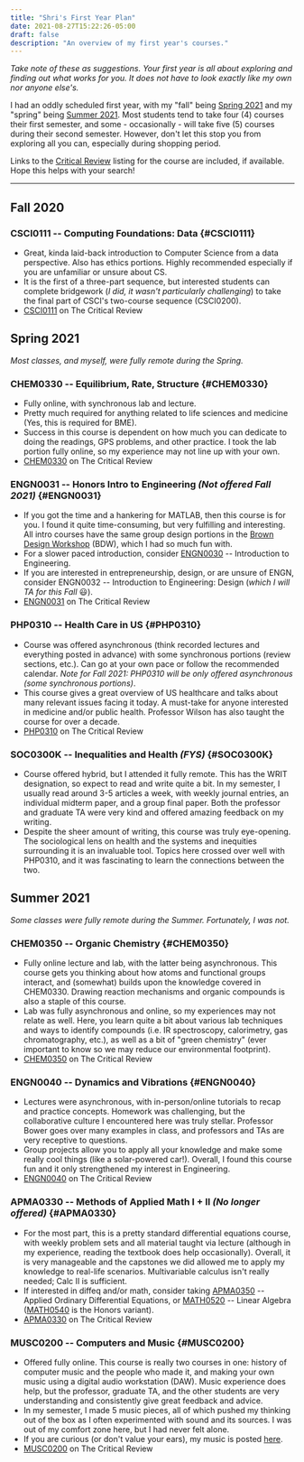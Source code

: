 ```yaml
---
title: "Shri's First Year Plan"
date: 2021-08-27T15:22:26-05:00
draft: false
description: "An overview of my first year's courses."
---
```

*Take note of these as suggestions. Your first year is all about exploring and finding out what works for you. It does not have to look exactly like my own nor anyone else's.*

I had an oddly scheduled first year, with my "fall" being [Spring 2021](#spring-2021) and my "spring" being [Summer 2021](#summer-2021). Most students tend to take four (4) courses their first semester, and some - occasionally - will take five (5) courses during their second semester. However, don't let this stop you from exploring all you can, especially during shopping period.

Links to the [Critical Review](https://thecriticalreview.org/) listing for the course are included, if available. Hope this helps with your search!
<!-- 
- [Fall 2020](#fall-2020)
- [Spring 2021](#spring-2021) (My "Fall")
- [Summer 2021](#summer-2021) (My "Spring") -->

***
## Fall 2020

### CSCI0111 -- Computing Foundations: Data {#CSCI0111}
- Great, kinda laid-back introduction to Computer Science from a data perspective. Also has ethics portions. Highly recommended especially if you are unfamiliar or unsure about CS.
- It is the first of a three-part sequence, but interested students can complete bridgework (*I did, it wasn't particularly challenging*) to take the final part of CSCI's two-course sequence (CSCI0200).
- [CSCI0111](https://thecriticalreview.org/search/CSCI/0111) on The Critical Review

<!-- *** -->

## Spring 2021

*Most classes, and myself, were fully remote during the Spring.*

### CHEM0330 -- Equilibrium, Rate, Structure {#CHEM0330}
- Fully online, with synchronous lab and lecture.
- Pretty much required for anything related to life sciences and medicine (Yes, this is required for BME).
- Success in this course is dependent on how much you can dedicate to doing the readings, GPS problems, and other practice. I took the lab portion fully online, so my experience may not line up with your own.
- [CHEM0330](https://thecriticalreview.org/search/CHEM/0330) on The Critical Review

### ENGN0031 -- Honors Intro to Engineering *(Not offered Fall 2021)* {#ENGN0031}
- If you got the time and a hankering for MATLAB, then this course is for you. I found it quite time-consuming, but very fulfilling and interesting. All intro courses have the same group design portions in the [Brown Design Workshop](http://www.browndesignworkshop.org/) (BDW), which I had so much fun with.
- For a slower paced introduction, consider [ENGN0030](https://thecriticalreview.org/search/ENGN/0030) -- Introduction to Engineering.
- If you are interested in entrepreneurship, design, or are unsure of ENGN, consider ENGN0032 -- Introduction to Engineering: Design (*which I will TA for this Fall* 😃).
- [ENGN0031](https://thecriticalreview.org/search/ENGN/0031) on The Critical Review

### PHP0310 -- Health Care in US {#PHP0310}
- Course was offered asynchronous (think recorded lectures and everything posted in advance) with some synchronous portions (review sections, etc.). Can go at your own pace or follow the recommended calendar. *Note for Fall 2021: PHP0310 will be only offered asynchronous (some synchronous portions)*.
- This course gives a great overview of US healthcare and talks about many relevant issues facing it today. A must-take for anyone interested in medicine and/or public health. Professor Wilson has also taught the course for over a decade.
- [PHP0310](https://thecriticalreview.org/search/PHP/0310) on The Critical Review

### SOC0300K -- Inequalities and Health *(FYS)* {#SOC0300K}
- Course offered hybrid, but I attended it fully remote. This has the WRIT designation, so expect to read and write quite a bit. In my semester, I usually read around 3-5 articles a week, with weekly journal entries, an individual midterm paper, and a group final paper. Both the professor and graduate TA were very kind and offered amazing feedback on my writing.
- Despite the sheer amount of writing, this course was truly eye-opening. The sociological lens on health and the systems and inequities surrounding it is an invaluable tool. Topics here crossed over well with PHP0310, and it was fascinating to learn the connections between the two.
<!-- *** -->

## Summer 2021

*Some classes were fully remote during the Summer. Fortunately, I was not.*

### CHEM0350 -- Organic Chemistry {#CHEM0350}
- Fully online lecture and lab, with the latter being asynchronous. This course gets you thinking about how atoms and functional groups interact, and (somewhat) builds upon the knowledge covered in CHEM0330. Drawing reaction mechanisms and organic compounds is also a staple of this course.
- Lab was fully asynchronous and online, so my experiences may not relate as well. Here, you learn quite a bit about various lab techniques and ways to identify compounds (i.e. IR spectroscopy, calorimetry, gas chromatography, etc.), as well as a bit of "green chemistry" (ever important to know so we may reduce our environmental footprint).
- [CHEM0350](https://thecriticalreview.org/search/CHEM/0350) on The Critical Review

### ENGN0040 -- Dynamics and Vibrations {#ENGN0040}
- Lectures were asynchronous, with in-person/online tutorials to recap and practice concepts. Homework was challenging, but the collaborative culture I encountered here was truly stellar. Professor Bower goes over many examples in class, and professors and TAs are very receptive to questions.
- Group projects allow you to apply all your knowledge and make some really cool things (like a solar-powered car!). Overall, I found this course fun and it only strengthened my interest in Engineering.
- [ENGN0040](https://thecriticalreview.org/search/ENGN/0040) on The Critical Review

### APMA0330 -- Methods of Applied Math I + II *(No longer offered)* {#APMA0330}
- For the most part, this is a pretty standard differential equations course, with weekly problem sets and all material taught via lecture (although in my experience, reading the textbook does help occasionally). Overall, it is very manageable and the capstones we did allowed me to apply my knowledge to real-life scenarios. Multivariable calculus isn't really needed; Calc II is sufficient.
- If interested in diffeq and/or math, consider taking [APMA0350](https://thecriticalreview.org/search/APMA/0350) -- Applied Ordinary Differential Equations, or [MATH0520](https://thecriticalreview.org/search/MATH/0520) -- Linear Algebra ([MATH0540](https://thecriticalreview.org/search/MATH/0540) is the Honors variant).
- [APMA0330](https://thecriticalreview.org/search/APMA/0330) on The Critical Review

### MUSC0200 -- Computers and Music {#MUSC0200}
- Offered fully online. This course is really two courses in one: history of computer music and the people who made it, and making your own music using a digital audio workstation (DAW). Music experience does help, but the professor, graduate TA, and the other students are very understanding and consistently give great feedback and advice.
- In my semester, I made 5 music pieces, all of which pushed my thinking out of the box as I often experimented with sound and its sources. I was out of my comfort zone here, but I had never felt alone.
- If you are curious (or don't value your ears), my music is posted [here](/music/).
- [MUSC0200](https://thecriticalreview.org/search/MUSC/0200) on The Critical Review